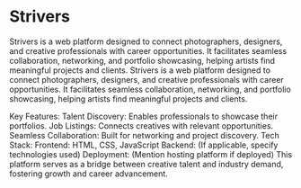 # Strivers
Strivers is a web platform designed to connect photographers, designers, and creative professionals with career opportunities. It facilitates seamless collaboration, networking, and portfolio showcasing, helping artists find meaningful projects and clients.
Strivers is a web platform designed to connect photographers, designers, and creative professionals with career opportunities. It facilitates seamless collaboration, networking, and portfolio showcasing, helping artists find meaningful projects and clients.

Key Features:
Talent Discovery: Enables professionals to showcase their portfolios.
Job Listings: Connects creatives with relevant opportunities.
Seamless Collaboration: Built for networking and project discovery.
Tech Stack:
Frontend: HTML, CSS, JavaScript
Backend: (If applicable, specify technologies used)
Deployment: (Mention hosting platform if deployed)
This platform serves as a bridge between creative talent and industry demand, fostering growth and career advancement.
